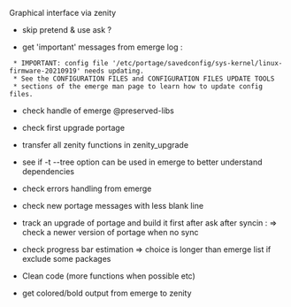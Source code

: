 Graphical interface via zenity
- skip pretend & use ask ?

- get 'important' messages from emerge log :
```
 * IMPORTANT: config file '/etc/portage/savedconfig/sys-kernel/linux-firmware-20210919' needs updating.
 * See the CONFIGURATION FILES and CONFIGURATION FILES UPDATE TOOLS
 * sections of the emerge man page to learn how to update config files.
```

- check handle of emerge @preserved-libs
- check first upgrade portage

- transfer all zenity functions in zenity_upgrade

- see if -t --tree option can be used in emerge to better understand dependencies

- check errors handling from emerge
- check new portage messages with less blank line
- track an upgrade of portage and build it first after ask
after syncin :
	=> check a newer version of portage when no sync

- check progress bar estimation => choice is longer than emerge list if exclude some packages

- Clean code (more functions when possible etc)

- get colored/bold output from emerge to zenity